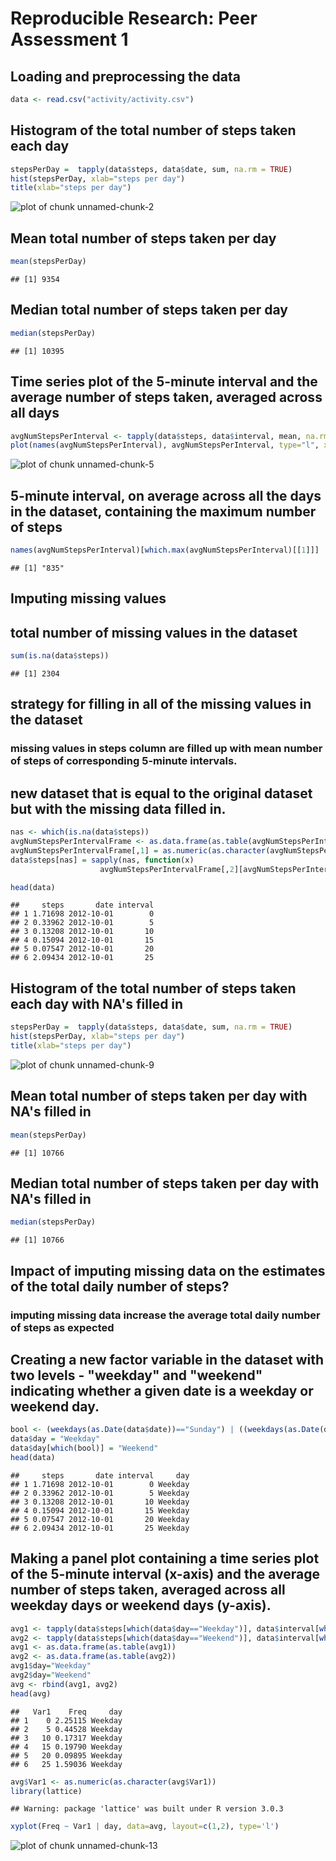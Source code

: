 # Reproducible Research: Peer Assessment 1


## Loading and preprocessing the data


```r
data <- read.csv("activity/activity.csv")
```

## Histogram of the total number of steps taken each day

```r
stepsPerDay =  tapply(data$steps, data$date, sum, na.rm = TRUE)
hist(stepsPerDay, xlab="steps per day")
title(xlab="steps per day")
```

![plot of chunk unnamed-chunk-2](figure/unnamed-chunk-2.png) 
## Mean total number of steps taken per day 

```r
mean(stepsPerDay)
```

```
## [1] 9354
```

## Median total number of steps taken per day

```r
median(stepsPerDay)
```

```
## [1] 10395
```


## Time series plot of the 5-minute interval and the average number of steps taken, averaged across all days

```r
avgNumStepsPerInterval <- tapply(data$steps, data$interval, mean, na.rm = TRUE)
plot(names(avgNumStepsPerInterval), avgNumStepsPerInterval, type="l", xlab="5-minute Intervals", ylab="Average Number of Steps Taken")
```

![plot of chunk unnamed-chunk-5](figure/unnamed-chunk-5.png) 

## 5-minute interval, on average across all the days in the dataset, containing the maximum number of steps

```r
names(avgNumStepsPerInterval)[which.max(avgNumStepsPerInterval)[[1]]]
```

```
## [1] "835"
```


## Imputing missing values

##  total number of missing values in the dataset

```r
sum(is.na(data$steps))
```

```
## [1] 2304
```

## strategy for filling in all of the missing values in the dataset
### missing values in steps column are filled up with mean number of steps of corresponding 5-minute intervals.

##  new dataset that is equal to the original dataset but with the missing data filled in.

```r
nas <- which(is.na(data$steps))
avgNumStepsPerIntervalFrame <- as.data.frame(as.table(avgNumStepsPerInterval))
avgNumStepsPerIntervalFrame[,1] = as.numeric(as.character(avgNumStepsPerIntervalFrame[,1]))
data$steps[nas] = sapply(nas, function(x) 
                    avgNumStepsPerIntervalFrame[,2][avgNumStepsPerIntervalFrame[,1]==data$interval[x]])

head(data)
```

```
##     steps       date interval
## 1 1.71698 2012-10-01        0
## 2 0.33962 2012-10-01        5
## 3 0.13208 2012-10-01       10
## 4 0.15094 2012-10-01       15
## 5 0.07547 2012-10-01       20
## 6 2.09434 2012-10-01       25
```

## Histogram of the total number of steps taken each day with NA's filled in 

```r
stepsPerDay =  tapply(data$steps, data$date, sum, na.rm = TRUE)
hist(stepsPerDay, xlab="steps per day")
title(xlab="steps per day")
```

![plot of chunk unnamed-chunk-9](figure/unnamed-chunk-9.png) 
## Mean total number of steps taken per day with NA's filled in

```r
mean(stepsPerDay)
```

```
## [1] 10766
```

## Median total number of steps taken per day with NA's filled in

```r
median(stepsPerDay)
```

```
## [1] 10766
```

## Impact of imputing missing data on the estimates of the total daily number of steps?
### imputing missing data increase the average total daily number of steps as expected



## Creating a new factor variable in the dataset with two levels - "weekday" and "weekend" indicating whether a given date is a weekday or weekend day.


```r
bool <- (weekdays(as.Date(data$date))=="Sunday") | ((weekdays(as.Date(data$date))=="Saturday"))
data$day = "Weekday"
data$day[which(bool)] = "Weekend"
head(data)
```

```
##     steps       date interval     day
## 1 1.71698 2012-10-01        0 Weekday
## 2 0.33962 2012-10-01        5 Weekday
## 3 0.13208 2012-10-01       10 Weekday
## 4 0.15094 2012-10-01       15 Weekday
## 5 0.07547 2012-10-01       20 Weekday
## 6 2.09434 2012-10-01       25 Weekday
```

## Making a panel plot containing a time series plot of the 5-minute interval (x-axis) and the average number of steps taken, averaged across all weekday days or weekend days (y-axis).


```r
avg1 <- tapply(data$steps[which(data$day=="Weekday")], data$interval[which(data$day=="Weekday")], mean)
avg2 <- tapply(data$steps[which(data$day=="Weekend")], data$interval[which(data$day=="Weekend")], mean)
avg1 <- as.data.frame(as.table(avg1))
avg2 <- as.data.frame(as.table(avg2))
avg1$day="Weekday"
avg2$day="Weekend"
avg <- rbind(avg1, avg2)
head(avg)
```

```
##   Var1    Freq     day
## 1    0 2.25115 Weekday
## 2    5 0.44528 Weekday
## 3   10 0.17317 Weekday
## 4   15 0.19790 Weekday
## 5   20 0.09895 Weekday
## 6   25 1.59036 Weekday
```

```r
avg$Var1 <- as.numeric(as.character(avg$Var1))
library(lattice)
```

```
## Warning: package 'lattice' was built under R version 3.0.3
```

```r
xyplot(Freq ~ Var1 | day, data=avg, layout=c(1,2), type='l')
```

![plot of chunk unnamed-chunk-13](figure/unnamed-chunk-13.png) 






